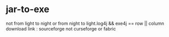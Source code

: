 # jar-to-exe
not from light to night or from night to light.log4j &amp;&amp; exe4j == row || column
download link : sourceforge 
not curseforge or fabric
